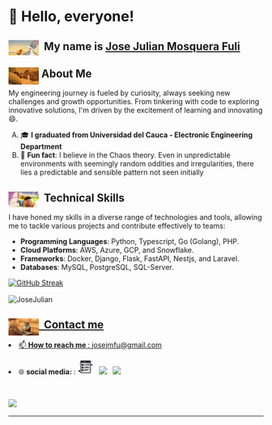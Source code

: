 #  👋 Hello, everyone!<br></h1>
## <img height="30" width="60" align='left'  src="https://github.com/JoseJulianMosqueraFuli/JoseJulianMosqueraFuli/blob/main/images/gif/github.gif">&nbsp; My name is <a href="https://www.linkedin.com/in/josejulianmosquerafuli/">Jose Julian Mosquera Fuli</a></b><br></h3>


## <img  width="60" align='left' src="https://github.com/JoseJulianMosqueraFuli/JoseJulianMosqueraFuli/blob/main/images/gif/about.gif">&nbsp;About Me
My engineering journey is fueled by curiosity, always seeking new challenges and growth opportunities. From tinkering with code to exploring innovative solutions, I'm driven by the excitement of learning and innovating 😄.
<p align="center">
    <ul style="list-style-type: upper-alpha;">
        <li>🎓 <b>I graduated from Universidad del Cauca - Electronic Engineering Department</b></li>
        <li>🥸 <b>Fun fact</b>: I believe in the Chaos theory. Even in unpredictable environments with seemingly random oddities and irregularities, there lies a predictable and sensible pattern not seen initially</li>
    </ul>
</p>


## <img width="60" align='left' src="https://github.com/JoseJulianMosqueraFuli/JoseJulianMosqueraFuli/blob/main/images/gif/up-wilderness.gif">&nbsp; Technical Skills 
<p>
    I have honed my skills in a diverse range of technologies and tools, allowing me to tackle various projects and contribute effectively to teams:
</p>
<ul>
    <li><b>Programming Languages</b>: Python, Typescript, Go (Golang), PHP.</li>
    <li><b>Cloud Platforms</b>: AWS, Azure, GCP, and Snowflake.</li>
    <li><b>Frameworks</b>: Docker, Django, Flask, FastAPI, Nestjs, and Laravel.</li>
    <li><b>Databases</b>: MySQL, PostgreSQL, SQL-Server.</li>
</ul>
<p>
  <a href="https://git.io/streak-stats" target="_blank">
    <img src="https://streak-stats.demolab.com/?user=JoseJulianMosqueraFuli&theme=dark&hide_border=true" alt="GitHub Streak" width="450" />
  </a>
</p>

<p>
  <img align="center" src="https://github-readme-stats.vercel.app/api/top-langs?username=JoseJulianMosqueraFuli&show_icons=true&locale=en&layout=compact" alt="JoseJulian" width="450" /><a href="https://git.io/streak-stats" target="_blank">
</p>

## <img width="60" align='left' src="https://github.com/JoseJulianMosqueraFuli/JoseJulianMosqueraFuli/blob/main/images/gif/cat-typing.gif">&nbsp; Contact me

<p><li>📫 <b>How to reach me </b>: <a href="mailto:josejmfu@gmail.com">josejmfu@gmail.com</a></li></p>

  
<p align='left'>
  <li>🌐 <b>social media: </b>:
<a href="http://josejmosquera.com/"><img height="30" src="https://github.com/JoseJulianMosqueraFuli/JoseJulianMosqueraFuli/blob/main/images/dotcom.png"></a>&nbsp;&nbsp;
<a href="https://twitter.com/JoseJMosqueraF"><img height="30" src="https://github.com/WaylonWalker/WaylonWalker/blob/main/icon/twitter.png?raw=true"></a>&nbsp;&nbsp;
<a href="https://www.linkedin.com/in/josejulianmosquerafuli/"><img height="30" src="https://github.com/WaylonWalker/WaylonWalker/blob/main/icon/linkedin.png?raw=true"></a>
</p>

<br>

<p align="left"> <img src="https://komarev.com/ghpvc/?username=JoseJulianMosqueraFuli&label=Profile%20views&color=0e75b6&style=flat"/> </p>

---
